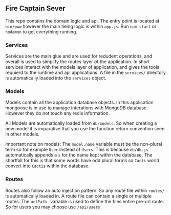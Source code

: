 ## Fire Captain Sever

This repo contains the domain logic and api. The entry point is located at ````bin/www```` however the main tieing logic is within ````app.js````. Run ````npm start```` or ````nodemon```` to get everything running.

### Services

Services are the main glue and are used for redudent operations, and overall is used to simplify the routes  layer of the application. In short services  interact with the models layer of application, and gives the tools requierd to the runtime and api applications. A file in the ````services/```` directory is automatically loaded into the ````services```` object.

### Models

Models contain all the application database objects. In this application mongoose is in use to manage interations with MongoDB database. However they do not touch any redis information. 

All Models are automatically loaded from ````db/models````. So when creating a new model it is imparative that you use the function return convention seen in other models. 

Important note on models: The ````model.name```` variable must be the non-plural term so for example ````User```` instead of ````Users````. This is because ````db/db.js```` automatically appends a ````s```` for the name kept within the database. The shortfall for this is that some words have odd plural forms so ````Cacti```` world convert into ````Cactis```` within the database.

### Routes

Routes also follow an auto injection pattern. So any route file within ````routes/```` is automatically loaded in. A route file can contain a single or multiple routes. The ````urlPath ```` variable is used to define the files entire pre-url route. So for users you may choose use ````/api/users````

